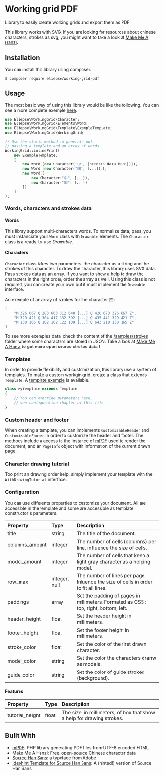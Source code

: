 # Working grid PDF
Library to easily create working grids and export them as PDF

This library works with SVG. If you are looking for resources about chinese characters, strokes as svg, you might want 
to take a look at [Make Me A Hanzi](https://github.com/skishore/makemeahanzi).

## Installation

You can install this library using composer.

```
$ composer require eliepse/working-grid-pdf
```


## Usage

The most basic way of using this library would be like the following.
You can see a more complete exemple [here](/public/index.php).

```php
use Eliepse\WorkingGrid\Character;
use Eliepse\WorkingGrid\Elements\Word;
use Eliepse\WorkingGrid\Template\ExempleTemplate;
use Eliepse\WorkingGrid\WorkingGrid;

// Use the static method to generate pdf 
// passing a template and an array of words
WorkingGrid::inlinePrint(
    new ExempleTemplate, 
    [
        new Word([new Character("中", [strokes data here])]),
        new Word([new Character("国", [...])]),
        new Word([
            new Character("中", [...]),
            new Character("国", [...])
        ])
    ]
);
```

### Words, characters and strokes data

#### Words

This libray support multi-characters words. To normalize data, pass, you must instanciate your `Word` class with 
`Drawable` elements. The `Character` class is a ready-to-use _Drawable._

#### Characters

`Character` class takes two parameters: the character as a string and the strokes of this character. To draw the 
character, this library uses SVG data. Pass strokes data as an array. If you want to show a help to draw the characters 
in the right order, order the array as well. Using this class is not required, you can create your own but it must 
implement the `Drawable` interface.

An exemple of an array of strokes for the character 四:

```php
[
    "M 326 667 Q 283 663 312 640 [...] Q 420 673 326 667 Z",
    "M 329 421 Q 304 417 332 392 [...] Q 435 441 329 421 Z",
    "M 130 165 Q 102 162 122 139 [...] Q 643 210 130 165 Z"
]
```

To see more exemples data, check the content of the [/samples/strokes](/resources/samples/strokes) folder where some
characters are stored in JSON. Take a look at [Make Me A Hanzi](https://github.com/skishore/makemeahanzi) to get more
open source strokes data !

### Templates

In order to provide flexibility and customization, this library use a system of templates. To make a custom workgin 
grid, create a class that extends `Template`. A [template exemple](/src/Template/ExempleTemplate.php) is available. 

```php
class MyTemplate extends Template
{
    // You can override parameters here, 
    // see configuration chapter of this file
}
```

### Custom header and footer

When creating a template, you can implements `CustomizableHeader` and `CustomizableFooter` in order to customize the
header and footer. The methods include a access to the instance of [mPDF](https://github.com/mpdf/mpdf) used to render
the document, and an `PageInfo` object with information of the current drawn page.

### Character drawing tutorial

Too print an drawing order help, simply implement your template with the `WithDrawingTutorial` interface.

### Configuration

You can use differents properties to customize your document. All are accessible in the template and some are accessible
as template constructor's parameters.

| Property        | Type          | Description 
|:--------------- |:--------------|:------------
| title           | string        | The title of the document.
| columns_amount  | integer       | The number of cells (columns) per line, influence the size of cells.
| model_amount    | integer       | The number of cells that keep a light gray character as a helping model.
| row_max         | integer, null | The number of lines per page. Inluence the size of cells in order to fit all lines.
| paddings        | array         | Set the padding of pages in millimeters. Formated as CSS : top, right, bottom, left.
| header_height   | float         | Set the header height in millimeters.
| footer_height   | float         | Set the footer height in millimeters.
| stroke_color    | float         | Set the color of the first drawn character.
| model_color     | string        | Set the color the characters dranw as models.
| guide_color     | string        | Set the color of guide strokes (background).

#### Features

| Property        | Type    | Description 
|:--------------- |:--------|:------------
| tutorial_height | float   | The size, in millimeters, of box that show a help for drawing strokes.


## Built With

* [mPDF](https://github.com/mpdf/mpdf): PHP library generating PDF files from UTF-8 encoded HTML
* [Make Me A Hanzi](https://github.com/skishore/makemeahanzi): Free, open-source Chinese character data
* [Source Han Sans](https://github.com/adobe-fonts/source-han-sans): a typeface from Adobe
* [Ideohint Template for Source Han Sans](https://github.com/be5invis/source-han-sans-ttf): A (hinted!) version of Source Han Sans 